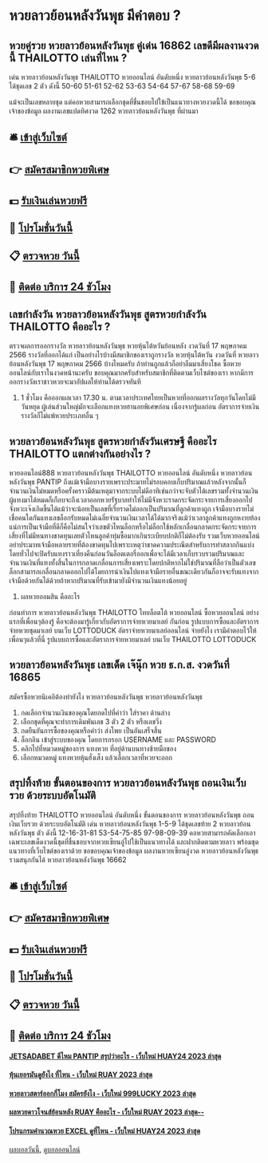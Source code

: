# หวยลาวย้อนหลังวันพุธ มีคำตอบ ?
## หวยคู่รวย หวยลาวย้อนหลังวันพุธ คู่เด่น 16862 เลขดีมีผลงานงวดนี้ THAILOTTO เล่นที่ไหน ?
เด่น หวยลาวย้อนหลังวันพุธ THAILOTTO หวยออนไลน์ อันดับหนึ่ง หวยลาวย้อนหลังวันพุธ 5-6 ได้ชุดเลข 2 ตัว ดังนี้
50-60
51-61
52-62
53-63
54-64
57-67
58-68
59-69

แม้จะเป็นเลขหลายชุด แต่คอหวยสามารถเลือกชุดที่ชื่นชอบไปใข้เป็นแนวทางหวยงวดนี้ได้
ขอขอบคุณเจ้าของข้อมูล
ผลงานเลขแปดทิศงวด 1262 หวยลาวย้อนหลังวันพุธ ที่ผ่านมา

## 🛎 [เข้าสู่เว็บไซต์](https://bit.ly/3BG5bNw)
## 👉 [สมัครสมาชิกหวยพิเศษ](https://bit.ly/3BG5bNw)
## 💵 [รับเงินเล่นหวยฟรี](https://bit.ly/3C3mvgS)
## 👑 [โปรโมชั่นวันนี้](https://bit.ly/3C3mvgS)
## 📋 [ตรวจหวย วันนี้](https://bit.ly/3C3mvgS)
## 📱 [ติดต่อ บริการ 24 ชัวโมง](https://bit.ly/3C3mvgS)

## เลขกำลังวัน หวยลาวย้อนหลังวันพุธ สูตรหวยกำลังวัน THAILOTTO คืออะไร ?
ตรวจผลการออกรางวัล หวยลาวย้อนหลังวันพุธ หวยหุ้นไต้หวันย้อนหลัง งวดวันที่ 17 พฤษภาคม 2566 รางวัลที่ออกได้แก่
เป็นอย่างไรบ้างมีสมาชิกของเราถูกรางวัล หวยหุ้นไต้หวัน งวดวันที่ หวยลาวย้อนหลังวันพุธ 17 พฤษภาคม 2566 บ้างไหมครับ ถ้าท่านถูกแล้วก็อย่าลืมมาเสี่ยงโชค ซื้อหวยออนไลน์กับเราในงวดหน้านะครับ ขอบคุณมากครับสำหรับสมาชิกที่ติดตามเว็บไซต์ของเรา หากมีการออกรางวัลเราชาวหวยจะมาอัปผลให้ท่านได้ตรวจทันที
1. 1 ชั่วโมง คือออกผลเวลา 17.30 น. ตามเวลาประเทศไทยเป็นหวยที่ออกผลรางวัลทุกวันโดยไม่มีวันหยุด ผู้เล่นส่วนใหญ่มักจะเลือกแทงหวยฮานอยพิเศษก่อน เนื่องจากรู้ผลก่อน อัตราการจ่ายเงินรางวัลก็ไม่แพ้หวยประเภทอื่น ๆ

## หวยลาวย้อนหลังวันพุธ สูตรหวยกำลังวันเศรษฐี คืออะไร THAILOTTO แตกต่างกันอย่างไร ?
หวยออนไลน์888 หวยลาวย้อนหลังวันพุธ THAILOTTO หวยออนไลน์ อันดับหนึ่ง หวยลาวย้อนหลังวันพุธ PANTIP ถึงแม้เจ้ามือบางรายเพราะประมาทไม่รอบคอบเก็บปริมาณแล้วหลังจากนั้นก็จำนวนเงินไม่หมดหรือครั้งคราวมีต้นเหตุมาจากระบบไม่ดีอาทิเช่นกว่าจะจับตัวได้เลขรวมทั้งจำนวนเงินผู้แทงมาได้หมดก็เกือบจะถึงเวลาออกหวยรัฐบาลทำให้ไม่มีจังหวะราดกระจัดกระจายการเสี่ยงออกไปจังหวะเจ๊งเกิดขึ้นได้แม้ว่าจะน้อยเป็นเลขที่เรี่ยราดไม่ออกเป็นปริมาณที่ลูกค้าแทงถูก
เจ้ามือบางรายไม่เชื่อคนใดกันแทงเลขล็อกรับหมดไม่เฉลี่ยจำนวนเงินเวลาได้ได้มากจริงแม้ว่าเวลาลูกค้าแทงถูกหงายท้องแน่การเป็นเจ้ามือที่ดีก็คือไม่สนใจว่าเลขตัวไหนล็อกหรือไม่ล็อกใช้หลักเกลื่อนกลาดกระจัดกระจายการเสี่ยงที่ไม่มีหนทางขาดทุนเลยตัวไหนลูกค้าทุ่มซื้อมากเกินระเบียบปกติก็ไม่ต้องรับ รวมเว็บหวยออนไลน์
อย่าประมาทเจ้ามือหลายรายที่ต้องขาดทุนไปเพราะเหตุว่าขาดความประณีตสำหรับการทำสลากกินแบ่งโดยทั่วไปจะปิดรับแทงราวเที่ยงคืนก่อนวันล็อตเตอรี่ออกเพื่อจะได้มีเวลาเก็บรวบรวมปริมาณและจำนวนเงินที่แทงทั้งสิ้นในการกลาดเกลื่อนการเสี่ยงเพราะโดยปกติหากไม่ใช่ปริมาณที่ลือว่าเป็นตัวเลขล็อกสามารถเกลื่อนกลาดออกไปได้โดยการนำเงินไปแทงเจ้ามือรายอื่นขณะเดียวกันก็อาจจะรับแทงจากเจ้ามือด้วยกันได้ด้วยถ้าหากปริมาณที่รับเข้ามายังมีจำนวนเงินแทงน้อยอยู่
1. ผลหวยออมสิน คืออะไร

ก่อนทำการ หวยลาวย้อนหลังวันพุธ THAILOTTO ไทยล็อตโต้ หวยออนไลน์ ซื้อหวยออนไลน์ อย่างแรกที่เพื่อนๆต้องรู้ คือจะต้องมารู้เกี่ยวกับอัตราการจ่ายหวยมาเลย์ กันก่อน
รูปแบบการซื้อและอัตราการจ่ายหวยชุดมาเลย์ บนเว็บ LOTTODUCK
อัตราจ่ายหวยมาเลย์ออนไลน์ จ่ายยังไง เรามีคำตอบไว้ให้เพื่อนๆแล้วที่นี่
รูปแบบการซื้อและอัตราการจ่ายหวยมาเลย์ บนเว็บ THAILOTTO LOTTODUCK

## หวยลาวย้อนหลังวันพุธ เลขเด็ด เจ๊นุ๊ก หวย ธ.ก.ส. งวดวันที่ 16865
สมัครซื้อหวยนิเคอิต้องทำยังไง หวยลาวย้อนหลังวันพุธ หวยลาวย้อนหลังวันพุธ
1. กดเลือกจำนวนเงินของคุณโดยกดไปที่คำว่า ใส่ราคา ด้านล่าง
2. เลือกชุดที่คุณจะทำการเดิมพันเลข 3 ตัว 2 ตัว หรือเลขวิ่ง
3. กดยืนยันการซื้อของคุณหรือคำว่า ส่งโพย เป็นอันเสร็จสิ้น
4. ล็อกอิน เข้าสู่ระบบของคุณ โดยการกรอก USERNAME และ PASSWORD
5. คลิกไปที่หมวดหมู่ของการ แทงหวย ที่อยู่ด้านบนทางซ้ายมือของ
6. เลือกหมวดหมู่ แทงหวยหุ้นฮั่งเส็ง แล้วเลือกเวลาที่หวยจะออก

## สรุปทิ้งท้าย ขั้นตอนของการ หวยลาวย้อนหลังวันพุธ ถอนเงินเว็บรวย ด้วยระบบอัตโนมัติ
สรุปทิ้งท้าย THAILOTTO หวยออนไลน์ อันดับหนึ่ง ขั้นตอนของการ หวยลาวย้อนหลังวันพุธ ถอนเงินเว็บรวย ด้วยระบบอัตโนมัติ เด่น หวยลาวย้อนหลังวันพุธ 1-5-9 ได้ชุดเลขท้าย 2 หวยลาวย้อนหลังวันพุธ ตัว ดังนี้
12-16-31-81
53-54-75-85
97-98-09-39
คอหวยสามารถคัดเลือกเอาเฉพาะเลขเด็ดงวดนี้ชุดที่ชื่นชอบจากหวยเซียนอู๋ไปใช้เป็นแนวทางได้ และฝากติดตามหวยลาว พร้อมชุดแนวทางที่เว็บไซต์ของเราด้วย
ขอขอบคุณเจ้าของข้อมูล
ผลงานหวยเซียนอู๋งวด หวยลาวย้อนหลังวันพุธ รวมสนุกกันได้ หวยลาวย้อนหลังวันพุธ 16662


## 🛎 [เข้าสู่เว็บไซต์](https://bit.ly/3BG5bNw)
## 👉 [สมัครสมาชิกหวยพิเศษ](https://bit.ly/3BG5bNw)
## 💵 [รับเงินเล่นหวยฟรี](https://bit.ly/3C3mvgS)
## 👑 [โปรโมชั่นวันนี้](https://bit.ly/3C3mvgS)
## 📋 [ตรวจหวย วันนี้](https://bit.ly/3C3mvgS)
## 📱 [ติดต่อ บริการ 24 ชัวโมง](https://bit.ly/3C3mvgS)

#### [JETSADABET ดีไหม PANTIP สรุปว่าอะไร - เว็บใหม่ HUAY24 2023 ล่าสุด](https://atom.io/themes/jetsadabet%20ดีไหม%20pantip%20สรุปว่าอะไร%20-%20เว็บใหม่%20huay24%202023%20ล่าสุด)
#### [หุ้นเยอรมันดูยังไง ที่ไหน - เว็บใหม่ RUAY 2023 ล่าสุด](https://atom.io/themes/หุ้นเยอรมันดูยังไง%20ที่ไหน%20-%20เว็บใหม่%20ruay%202023%20ล่าสุด)
#### [หวยลาวสตาร์ออกกี่โมง สมัครยังไง - เว็บใหม่ 999LUCKY 2023 ล่าสุด](https://atom.io/themes/หวยลาวสตาร์ออกกี่โมง%20สมัครยังไง%20-%20เว็บใหม่%20999lucky%202023%20ล่าสุด)
#### [ผลหวยดาวโจนส์ย้อนหลัง RUAY คืออะไร - เว็บใหม่ RUAY 2023 ล่าสุด--](https://atom.io/themes/ผลหวยดาวโจนส์ย้อนหลัง%20ruay%20คืออะไร%20-%20เว็บใหม่%20ruay%202023%20ล่าสุด--)
#### [โปรแกรมคํานวณหวย EXCEL ดูที่ไหน - เว็บใหม่ HUAY24 2023 ล่าสุด](https://atom.io/themes/โปรแกรมคํานวณหวย%20excel%20ดูที่ไหน%20-%20เว็บใหม่%20huay24%202023%20ล่าสุด)

[ผลบอลวันนี้](https://siamsport.tv "ผลบอลวันนี้"), [ดูบอลออนไลน์](https://siamsport.tv/ดูบอลสด "ดูบอลออนไลน์")